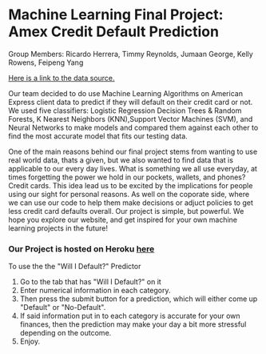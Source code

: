 # Machine Learning Final Project:  Amex Credit Default Prediction
Group Members: Ricardo Herrera, Timmy Reynolds, Jumaan George, Kelly Rowens, Feipeng Yang

[Here is a link to the data source.](https://www.kaggle.com/hotsonhonet/amex-competition/ "American Express Hackathon Competition Data")


Our team decided to do use Machine Learning Algorithms on American Express client data to predict if they will default on their credit card or not. We used five classifiers: Logistic Regression Decision Trees & Random Forests, K Nearest Neighbors (KNN),Support Vector Machines (SVM), and Neural Networks to make models and compared them against each other to find the most accurate model that fits our testing data.

One of the main reasons behind our final project stems from wanting to use real world data, thats a given, but we also wanted to find data that is applicable to our every day lives. What is something we all use everyday, at times forgetting the power we hold in our pockets, wallets, and phones? Credit cards. This idea lead us to be excited by the implications for people using our sight for personal reasons. As well on the coporate side, where we can use our code to help them make decisions or adjuct policies to get less credit card defaults overall. Our project is simple, but powerful. We hope you explore our website, and get inspired for your own machine learning projects in the future!


### Our Project is hosted on Heroku [here](https://credit-default-practice.herokuapp.com/)

To use the the "Will I Default?" Predictor
1. Go to the tab that has "Will I Default?" on it
2. Enter numerical information in each category.
3. Then press the submit button for a prediction, which will either come up "Default" or "No-Default".
4. If said information put in to each category is accurate for your own finances, then the prediction may make your day a bit more stressful depending on the outcome.
5. Enjoy.